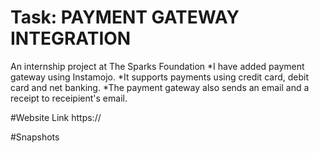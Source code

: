 # Task: PAYMENT GATEWAY INTEGRATION
An internship project at The Sparks Foundation
  *I have added payment gateway using Instamojo.
  *It supports payments using credit card, debit card and net banking.
  *The payment gateway also sends an email and a receipt to receipient's email.

#Website Link
  https://
  
#Snapshots
